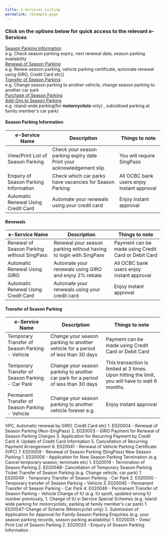 ```yaml
---
title: e-Services Listing
permalink: /Example-page
---
```

### Click on the options below for quick access to the relevant e-Services

[ Season Parking Information ](#season-parking-information)
<br>e.g. Check season parking expiry, next renewal date, season parking availability
<br>[ Renewal of Season Parking ](#hehehe)
<br>e.g. Renew season parking, vehicle parking certificate,  automate renewal using GIRO, Credit Card etc)]<br>
[Transfer of Season Parking](#hehehe)
<br>e.g. Change season parking to another vehicle, change season parking to another car park<br>
[ Purchase of Season Parking  ](#hehehe)
<br>[Add-Ons to Season Parking](#hehehe)
<br>e.g. island-wide parking(for **motorcyclists** only) , subsidised parking at family member's car park)

#### Season Parking Information
| e-Service Name| Description | Things to note|
| -------- | -------- | -------- |
| View/Print List of Season Parking     | Check your season parking expiry date<br>Print your acknowledgement slip| You will require SingPass     |
| Enquiry of Season Parking Information     | Check which car parks have vacancies for Season Parking   | All OCBC bank users enjoy instant approval     |
| Automatic Renewal Using Credit Card   | Automate  your renewals using your credit card   | Enjoy instant approval     |

#### Renewals 
| e-Service Name| Description | Things to note|
| -------- | -------- | -------- |
| Renewal of Season Parking without SingPass     | Renewal your season parking without having to login with SingPass    | Payment can be made using Credit Card or Debit Card     |
| Automatic Renewal Using GIRO     | Automate  your renewals using GIRO and enjoy 2% rebate    | All OCBC bank users enjoy instant approval     |
| Automatic Renewal Using Credit Card   | Automate  your renewals using your credit card   | Enjoy instant approval     |

#### Transfer of Season Parking
| e-Service Name| Description | Things to note|
| -------- | -------- | -------- |
| Temporary Transfer of Season Parking - Vehicle     | Change your season parking to another vehicle for a period of less than 30 days   | Payment can be made using Credit Card or Debit Card     |
| Temporary Transfer of Season Parking - Car Park    | Change your season parking to another car park for a period of less than 30 days    | This transaction is limited at 3 times. Upon hitting the limit, you will have to wait 6 months.    |
| Permanent Transfer of Season Parking - Vehicle   | Change your season parking to another vehicle forever e.g.   | Enjoy instant approval     |


VPC, Automatic renewal by GIRO, Credit Card etc)	1.	E020004 - Renewal of Season Parking (Non-SingPass)
2.	E020003 - GIRO Payment for Renewal of Season Parking Charges
3.	Application for Recurring Payment by Credit Card
4.	Update of Credit Card Information
5.	Cancellation of Recurring Payment Arrangement
6.	E020041 - Renewal of Vehicle Parking Certificate (VPC)
7.	E020009 - Renewal of Season Parking (SingPass)
New Season Parking	1.	E020008 - Application for New Season Parking
Termination (e.g. Cancel temporary season, terminate etc)                                                                              	1.	E020019 - Termination of Season Parking
2.	E020048- Cancellation of Temporary Season Parking Ticket
Transfer of Season Parking (e.g. Change vehicle, car park)                                            	1.	E020049 - Temporary Transfer of Season Parking - Car Park
2.	E020050 - Temporary transfer of Season Parking – Vehicle
3.	E020045 - Permanent Transfer of Season Parking - Car Park
4.	E020046 - Permanent Transfer of Season Parking - Vehicle
Change of IU (e.g. IU spoilt, updated wrong IU number previously,      	1.	Change of IU e-Service
Special Schemes (e.g. island wide parking for motorcyclists, parking at family member’s car park)                                                                          	1.	 E020047-Change of Scheme (Motorcyclist only)
2.	Submission of Application for Approval for Family Season Parking
Enquiries (e.g. your season parking records, season parking availability)	1.	E020035 - View/ Print List of Season Parking 
2.	E020033 - Enquiry of Season Parking Information
.